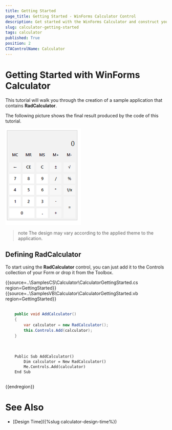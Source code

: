 ```yaml
---
title: Getting Started
page_title: Getting Started - WinForms Calculator Control
description: Get started with the WinForms Calculator and construct your step layout navigation.   
slug: calculator-getting-started
tags: calculator
published: True
position: 2
CTAControlName: Calculator
---
```


# Getting Started with WinForms Calculator

This tutorial will walk you through the creation of a sample application that contains __RadCalculator__.

The following picture shows the final result produced by the code of this tutorial.

![WinForms RadCalculator Getting Started](images/calculator-getting-started001.png)

>note The design may vary according to the applied theme to the application. 

## Defining RadCalculator

To start using the __RadCalculator__ control, you can just add it to the Controls collection of your Form or drop it from the Toolbox. 

{{source=..\SamplesCS\Calculator\CalculatorGettingStarted.cs region=GettingStarted}} 
{{source=..\SamplesVB\Calculator\CalculatorGettingStarted.vb region=GettingStarted}} 

````C#

	public void AddCalculator()
	{
		var calculator = new RadCalculator();
		this.Controls.Add(calculator);
	}
	

````
````VB.NET

	Public Sub AddCalculator()
		Dim calculator = New RadCalculator()
		Me.Controls.Add(calculator)
	End Sub


````

{{endregion}} 

# See Also

* [Design Time]({%slug calculator-design-time%}) 
 
        
